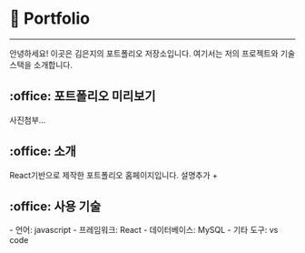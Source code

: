 <h1>🌱 Portfolio</h1>
<hr>
안녕하세요! 이곳은 김은지의 포트폴리오 저장소입니다. 여기서는 저의 프로젝트와 기술 스택을 소개합니다.

<h2 id="outline">:office: 포트폴리오 미리보기</h2>
사진첨부...

<h2 id="outline">:office: 소개</h2>
React기반으로 제작한 포트폴리오 홈페이지입니다. 설명추가 + 

<h2 id="outline">:office: 사용 기술</h2>
- 언어: javascript
- 프레임워크: React
- 데이터베이스: MySQL
- 기타 도구: vs code
